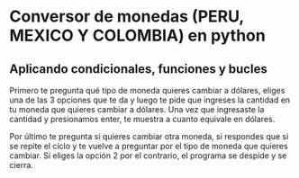 # Conversor de monedas (PERU, MEXICO Y COLOMBIA) en python
## Aplicando condicionales, funciones y bucles

Primero te pregunta qué tipo de moneda quieres cambiar a dólares, eliges una de las 3 opciones que te da y luego te pide que ingreses la cantidad en tu moneda que quieres cambiar a dólares. Una vez que ingresaste la cantidad y presionamos enter, te muestra a cuanto equivale en dólares.

Por último te pregunta si quieres cambiar otra moneda, si respondes que si se repite el ciclo y te vuelve a preguntar por el tipo de moneda que quieres cambiar. Si eliges la opción 2 por el contrario, el programa se despide y se cierra.
